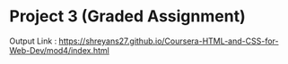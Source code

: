 # Project 3 (Graded Assignment)

Output Link : https://shreyans27.github.io/Coursera-HTML-and-CSS-for-Web-Dev/mod4/index.html
